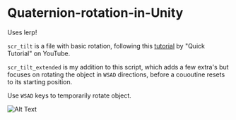 # Quaternion-rotation-in-Unity
Uses lerp!

`scr_tilt` is a file with basic rotation, following this [tutorial](https://www.youtube.com/watch?v=FGiCejM743g) by "Quick Tutorial" on YouTube.

`scr_tilt_extended` is my addition to this script, which adds a few extra's but focuses on rotating the object in `WSAD` directions, before a cououtine resets to its starting position.

Use `WSAD` keys to temporarily rotate object.

![Alt Text](https://raw.githubusercontent.com/thanksbigboss/Quaternion-rotation-in-Unity/master/lerp.gif)

